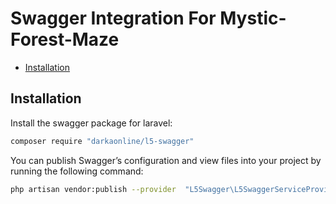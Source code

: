 # Swagger Integration For Mystic-Forest-Maze

* [Installation](#installation)

## Installation
Install the swagger package for laravel:
```sh
composer require "darkaonline/l5-swagger"
```
You can publish Swagger’s configuration and view files into your project by running the following command:
```sh
php artisan vendor:publish --provider  "L5Swagger\L5SwaggerServiceProvider"
```

